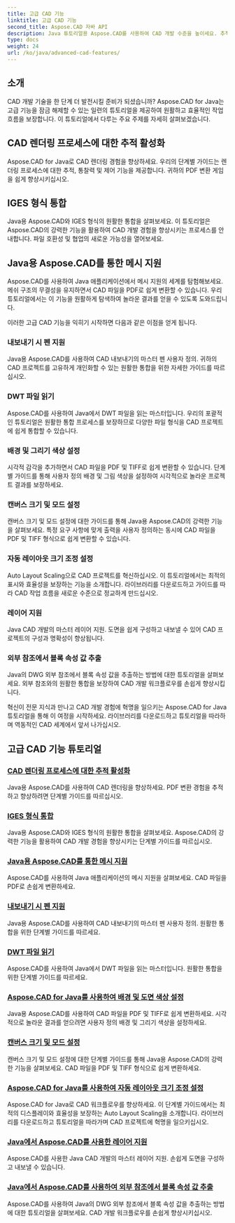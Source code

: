 ```yaml
---
title: 고급 CAD 기능
linktitle: 고급 CAD 기능
second_title: Aspose.CAD 자바 API
description: Java 튜토리얼용 Aspose.CAD를 사용하여 CAD 개발 수준을 높이세요. 추적 활성화, IGES 형식 통합, 메시 지원 마스터, 펜 내보내기 사용자 정의, DWT 파일 읽기 등에 대해 알아보세요.
type: docs
weight: 24
url: /ko/java/advanced-cad-features/
---
```


## 소개

CAD 개발 기술을 한 단계 더 발전시킬 준비가 되셨습니까? Aspose.CAD for Java는 고급 기능을 잠금 해제할 수 있는 일련의 튜토리얼을 제공하여 원활하고 효율적인 작업 흐름을 보장합니다. 이 튜토리얼에서 다루는 주요 주제를 자세히 살펴보겠습니다.

## CAD 렌더링 프로세스에 대한 추적 활성화
Aspose.CAD for Java로 CAD 렌더링 경험을 향상하세요. 우리의 단계별 가이드는 렌더링 프로세스에 대한 추적, 통찰력 및 제어 기능을 제공합니다. 귀하의 PDF 변환 게임을 쉽게 향상시키십시오.

## IGES 형식 통합
Java용 Aspose.CAD와 IGES 형식의 원활한 통합을 살펴보세요. 이 튜토리얼은 Aspose.CAD의 강력한 기능을 활용하여 CAD 개발 경험을 향상시키는 프로세스를 안내합니다. 파일 호환성 및 협업의 새로운 가능성을 열어보세요.

## Java용 Aspose.CAD를 통한 메시 지원
Aspose.CAD를 사용하여 Java 애플리케이션에서 메시 지원의 세계를 탐험해보세요. 메쉬 구조의 무결성을 유지하면서 CAD 파일을 PDF로 쉽게 변환할 수 있습니다. 우리 튜토리얼에서는 이 기능을 원활하게 탐색하여 놀라운 결과를 얻을 수 있도록 도와드립니다.

이러한 고급 CAD 기능을 익히기 시작하면 다음과 같은 이점을 얻게 됩니다.

### 내보내기 시 펜 지원
Java용 Aspose.CAD를 사용하여 CAD 내보내기의 마스터 펜 사용자 정의. 귀하의 CAD 프로젝트를 고유하게 개인화할 수 있는 원활한 통합을 위한 자세한 가이드를 따르십시오.

### DWT 파일 읽기
Aspose.CAD를 사용하여 Java에서 DWT 파일을 읽는 마스터입니다. 우리의 포괄적인 튜토리얼은 원활한 통합 프로세스를 보장하므로 다양한 파일 형식을 CAD 프로젝트에 쉽게 통합할 수 있습니다.

### 배경 및 그리기 색상 설정
시각적 감각을 추가하면서 CAD 파일을 PDF 및 TIFF로 쉽게 변환할 수 있습니다. 단계별 가이드를 통해 사용자 정의 배경 및 그림 색상을 설정하여 시각적으로 놀라운 프로젝트 결과를 보장하세요.

### 캔버스 크기 및 모드 설정
캔버스 크기 및 모드 설정에 대한 가이드를 통해 Java용 Aspose.CAD의 강력한 기능을 살펴보세요. 특정 요구 사항에 맞게 출력을 사용자 정의하는 동시에 CAD 파일을 PDF 및 TIFF 형식으로 쉽게 변환할 수 있습니다.

### 자동 레이아웃 크기 조정 설정
Auto Layout Scaling으로 CAD 프로젝트를 혁신하십시오. 이 튜토리얼에서는 최적의 표시와 효율성을 보장하는 기능을 소개합니다. 라이브러리를 다운로드하고 가이드를 따라 CAD 작업 흐름을 새로운 수준으로 정교하게 만드십시오.

### 레이어 지원
Java CAD 개발의 마스터 레이어 지원. 도면을 쉽게 구성하고 내보낼 수 있어 CAD 프로젝트의 구성과 명확성이 향상됩니다.

### 외부 참조에서 블록 속성 값 추출
Java의 DWG 외부 참조에서 블록 속성 값을 추출하는 방법에 대한 튜토리얼을 살펴보세요. 외부 참조와의 원활한 통합을 보장하여 CAD 개발 워크플로우를 손쉽게 향상시킵니다.

혁신이 전문 지식과 만나고 CAD 개발 경험에 혁명을 일으키는 Aspose.CAD for Java 튜토리얼을 통해 이 여정을 시작하세요. 라이브러리를 다운로드하고 튜토리얼을 따라하며 역동적인 CAD 세계에서 앞서 나가십시오.
## 고급 CAD 기능 튜토리얼
### [CAD 렌더링 프로세스에 대한 추적 활성화](./enable-tracking-for-cad-rendering-process/)
Java용 Aspose.CAD를 사용하여 CAD 렌더링을 향상하세요. PDF 변환 경험을 추적하고 향상하려면 단계별 가이드를 따르십시오.
### [IGES 형식 통합](./integrate-iges-format/)
Java용 Aspose.CAD와 IGES 형식의 원활한 통합을 살펴보세요. Aspose.CAD의 강력한 기능을 활용하여 CAD 개발 경험을 향상시키는 단계별 가이드를 따르십시오.
### [Java용 Aspose.CAD를 통한 메시 지원](./mesh-support-in-cad/)
Aspose.CAD를 사용하여 Java 애플리케이션의 메시 지원을 살펴보세요. CAD 파일을 PDF로 손쉽게 변환하세요. 
### [내보내기 시 펜 지원](./pen-support-in-export/)
Java용 Aspose.CAD를 사용하여 CAD 내보내기의 마스터 펜 사용자 정의. 원활한 통합을 위한 단계별 가이드를 따르세요.
### [DWT 파일 읽기](./reading-dwt-files/)
Aspose.CAD를 사용하여 Java에서 DWT 파일을 읽는 마스터입니다. 원활한 통합을 위한 단계별 가이드를 따르세요.
### [Aspose.CAD for Java를 사용하여 배경 및 도면 색상 설정](./setting-background-and-drawing-color/)
Java용 Aspose.CAD를 사용하여 CAD 파일을 PDF 및 TIFF로 쉽게 변환하세요. 시각적으로 놀라운 결과를 얻으려면 사용자 정의 배경 및 그리기 색상을 설정하세요.
### [캔버스 크기 및 모드 설정](./set-canvas-size-and-mode/)
캔버스 크기 및 모드 설정에 대한 단계별 가이드를 통해 Java용 Aspose.CAD의 강력한 기능을 살펴보세요. CAD 파일을 PDF 및 TIFF 형식으로 쉽게 변환하세요.
### [Aspose.CAD for Java를 사용하여 자동 레이아웃 크기 조정 설정](./setting-auto-layout-scaling/)
Aspose.CAD for Java로 CAD 워크플로우를 향상하세요. 이 단계별 가이드에서는 최적의 디스플레이와 효율성을 보장하는 Auto Layout Scaling을 소개합니다. 라이브러리를 다운로드하고 튜토리얼을 따라가며 CAD 프로젝트에 혁명을 일으키십시오.
### [Java에서 Aspose.CAD를 사용한 레이어 지원](./support-of-layers-in-cad/)
Aspose.CAD를 사용한 Java CAD 개발의 마스터 레이어 지원. 손쉽게 도면을 구성하고 내보낼 수 있습니다.
### [Java에서 Aspose.CAD를 사용하여 외부 참조에서 블록 속성 값 추출](./extract-block-attribute-value/)
Aspose.CAD를 사용하여 Java의 DWG 외부 참조에서 블록 속성 값을 추출하는 방법에 대한 튜토리얼을 살펴보세요. CAD 개발 워크플로우를 손쉽게 향상시키십시오.